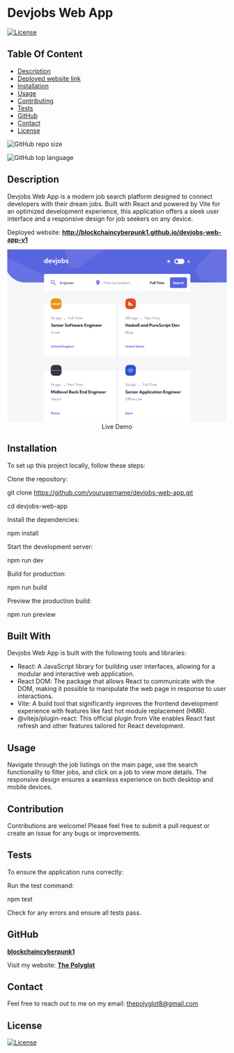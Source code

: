 # Devjobs Web App

  [![License](https://img.shields.io/static/v1?label=License&message=MIT&color=blue&?style=plastic&logo=appveyor)](https://opensource.org/license/MIT)



## Table Of Content

- [Description](#description)
- [Deployed website link](#deployedWebsite)
- [Installation](#installation)
- [Usage](#usage)
- [Contributing](#contribution)
- [Tests](#tests)
- [GitHub](#github)
- [Contact](#contact)
- [License](#license)




![GitHub repo size](https://img.shields.io/github/repo-size/blockchaincyberpunk1/devjobs-web-app-v1r?style=plastic)

  ![GitHub top language](https://img.shields.io/github/languages/top/blockchaincyberpunk1/devjobs-web-app-v1?style=plastic)



## Description

  Devjobs Web App is a modern job search platform designed to connect developers with their dream jobs. Built with React and powered by Vite for an optimized development experience, this application offers a sleek user interface and a responsive design for job seekers on any device.





<p>Deployed website: <strong><a href="http://blockchaincyberpunk1.github.io/devjobs-web-app-v1">http://blockchaincyberpunk1.github.io/devjobs-web-app-v1</a></strong>





<p align="center">
  <img alt="Live Demo" [Screenshot] src="./screenshot.png"><br>
Live Demo
</p>





## Installation

To set up this project locally, follow these steps:

Clone the repository:

git clone https://github.com/yourusername/devjobs-web-app.git

cd devjobs-web-app

Install the dependencies:

npm install

Start the development server:

npm run dev

Build for production:

npm run build

Preview the production build:

npm run preview


## Built With

Devjobs Web App is built with the following tools and libraries: <ul><li>React: A JavaScript library for building user interfaces, allowing for a modular and interactive web application.</li> <li>React DOM: The package that allows React to communicate with the DOM, making it possible to manipulate the web page in response to user interactions.</li> <li>Vite: A build tool that significantly improves the frontend development experience with features like fast hot module replacement (HMR).</li> <li>@vitejs/plugin-react: This official plugin from Vite enables React fast refresh and other features tailored for React development.</li></ul>





## Usage
 
Navigate through the job listings on the main page, use the search functionality to filter jobs, and click on a job to view more details. The responsive design ensures a seamless experience on both desktop and mobile devices.




## Contribution
 
Contributions are welcome! Please feel free to submit a pull request or create an issue for any bugs or improvements.





## Tests
 
To ensure the application runs correctly:

Run the test command:

npm test

Check for any errors and ensure all tests pass.




## GitHub

<a href="https://github.com/blockchaincyberpunk1"><strong>blockchaincyberpunk1</a></strong>



<p>Visit my website: <strong><a href="http://blockchaincyberpunk1.github.io/thepolyglot">The Polyglot</a></strong></p>





## Contact

Feel free to reach out to me on my email:
thepolyglot8@gmail.com





## License

[![License](https://img.shields.io/static/v1?label=Licence&message=MIT&color=blue)](https://opensource.org/license/MIT)


